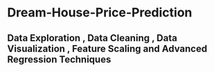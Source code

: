 # Dream-House-Price-Prediction
## Data Exploration , Data Cleaning , Data Visualization , Feature Scaling and Advanced Regression Techniques 
